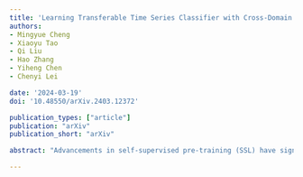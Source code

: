 ```yaml
---
title: 'Learning Transferable Time Series Classifier with Cross-Domain Pre-training from Language Model'
authors:
- Mingyue Cheng
- Xiaoyu Tao
- Qi Liu
- Hao Zhang
- Yiheng Chen
- Chenyi Lei

date: '2024-03-19'
doi: '10.48550/arXiv.2403.12372'

publication_types: ["article"]
publication: "arXiv"
publication_short: "arXiv"

abstract: "Advancements in self-supervised pre-training (SSL) have significantly advanced the field of learning transferable time series representations, which can be very useful in enhancing the downstream task. Despite being effective, most existing works struggle to achieve cross-domain SSL pre-training, missing valuable opportunities to integrate patterns and features from different domains. The main challenge lies in the significant differences in the characteristics of time-series data across different domains, such as variations in the number of channels and temporal resolution scales. To address this challenge, we propose CrossTimeNet, a novel cross-domain SSL learning framework to learn transferable knowledge from various domains to largely benefit the target downstream task. One of the key characteristics of CrossTimeNet is the newly designed time series tokenization module, which could effectively convert the raw time series into a sequence of discrete tokens based on a reconstruction optimization process. Besides, we highlight that predicting a high proportion of corrupted tokens can be very helpful for extracting informative patterns across different domains during SSL pre-training, which has been largely overlooked in past years. Furthermore, unlike previous works, our work treats the pre-training language model (PLM) as the initialization of the encoder network, investigating the feasibility of transferring the knowledge learned by the PLM to the time series area. Through these efforts, the path to cross-domain pre-training of a generic time series model can be effectively paved. We conduct extensive experiments in a real-world scenario across various time series classification domains. The experimental results clearly confirm CrossTimeNet's superior performance."

---
```

